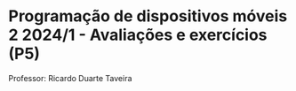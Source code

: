 # Programação de dispositivos móveis 2 2024/1 - Avaliações e exercícios (P5)

Professor: Ricardo Duarte Taveira
